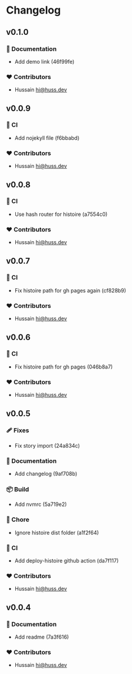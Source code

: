 # Changelog


## v0.1.0


### 📖 Documentation

  - Add demo link (46f99fe)

### ❤️  Contributors

- Hussain <hi@huss.dev>

## v0.0.9


### 🤖 CI

  - Add nojekyll file (f6bbabd)

### ❤️  Contributors

- Hussain <hi@huss.dev>

## v0.0.8


### 🤖 CI

  - Use hash router for histoire (a7554c0)

### ❤️  Contributors

- Hussain <hi@huss.dev>

## v0.0.7


### 🤖 CI

  - Fix histoire path for gh pages again (cf828b9)

### ❤️  Contributors

- Hussain <hi@huss.dev>

## v0.0.6


### 🤖 CI

  - Fix histoire path for gh pages (046b8a7)

### ❤️  Contributors

- Hussain <hi@huss.dev>

## v0.0.5


### 🩹 Fixes

  - Fix story import (24a834c)

### 📖 Documentation

  - Add changelog (9af708b)

### 📦 Build

  - Add nvmrc (5a719e2)

### 🏡 Chore

  - Ignore histoire dist folder (a1f2f64)

### 🤖 CI

  - Add deploy-histoire github action (da7f117)

### ❤️  Contributors

- Hussain <hi@huss.dev>

## v0.0.4


### 📖 Documentation

  - Add readme (7a3f616)

### ❤️  Contributors

- Hussain <hi@huss.dev>

